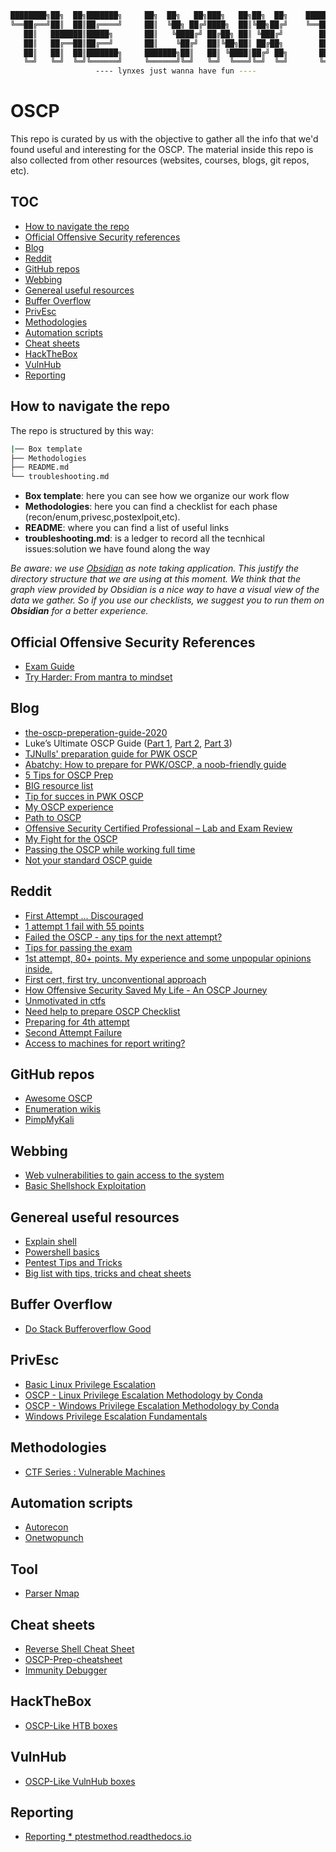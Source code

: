 ```bash
████████╗██╗  ██╗███████╗     ██╗  ██╗   ██╗███╗   ██╗██╗  ██╗    ████████╗███████╗ █████╗ ███╗   ███╗
╚══██╔══╝██║  ██║██╔════╝     ██║  ╚██╗ ██╔╝████╗  ██║╚██╗██╔╝    ╚══██╔══╝██╔════╝██╔══██╗████╗ ████║
   ██║   ███████║█████╗       ██║   ╚████╔╝ ██╔██╗ ██║ ╚███╔╝        ██║   █████╗  ███████║██╔████╔██║
   ██║   ██╔══██║██╔══╝       ██║    ╚██╔╝  ██║╚██╗██║ ██╔██╗        ██║   ██╔══╝  ██╔══██║██║╚██╔╝██║
   ██║   ██║  ██║███████╗     ███████╗██║   ██║ ╚████║██╔╝ ██╗       ██║   ███████╗██║  ██║██║ ╚═╝ ██║
   ╚═╝   ╚═╝  ╚═╝╚══════╝     ╚══════╝╚═╝   ╚═╝  ╚═══╝╚═╝  ╚═╝       ╚═╝   ╚══════╝╚═╝  ╚═╝╚═╝     ╚═╝  
			       ---- lynxes just wanna have fun ----
```
# OSCP
This repo is curated by us with the objective to gather all the info that we'd found useful and interesting for the OSCP. The material inside this repo is also collected from other resources (websites, courses, blogs, git repos, etc).

## TOC
- [How to navigate the repo](#how-to-navigate-the-repo)
- [Official Offensive Security references](#official-offensive-security-references)
- [Blog](#blog)
- [Reddit](#reddit)
- [GitHub repos](#github-repos)
- [Webbing](#webbing)
- [Genereal useful resources](genereal-useful-resources)
- [Buffer Overflow](#buffer-overflow)
- [PrivEsc](#privesc)
- [Methodologies](#methodologies)
- [Automation scripts](#automation-scripts)
- [Cheat sheets](#cheat-sheets)
- [HackTheBox](#hackthebox)
- [VulnHub](#vulnhub)
- [Reporting](#reporting)

## How to navigate the repo
The repo is structured by this way:
```bash
|── Box template
├── Methodologies
├── README.md
└── troubleshooting.md
```
* **Box template**: here you can see how we organize our work flow
* **Methodologies**: here you can find a checklist for each phase (recon/enum,privesc,postexlpoit,etc).
* **README**: where you can find a list of useful links
* **troubleshooting.md**: is a ledger to record all the tecnhical issues:solution we have found along the way

_Be aware: we use [Obsidian](https://obsidian.md/) as note taking application. This justify the directory structure that we are using at this moment. We think that the graph view provided by Obsidian is a nice way to have a visual view of the data we gather. So if you use our checklists, we suggest you to run them on **Obsidian** for a better experience._
## Official Offensive Security References
- [Exam Guide](https://help.offensive-security.com/hc/en-us/articles/360040165632-OSCP-Exam-Guide)
- [Try Harder: From mantra to mindset](https://www.offensive-security.com/offsec/what-it-means-to-try-harder/)

## Blog
- [the-oscp-preperation-guide-2020](https://johnjhacking.com/blog/the-oscp-preperation-guide-2020/)
- Luke’s Ultimate OSCP Guide ([Part 1](https://medium.com/@hakluke/haklukes-ultimate-oscp-guide-part-1-is-oscp-for-you-b57cbcce7440), [Part 2](https://medium.com/@hakluke/haklukes-ultimate-oscp-guide-part-2-workflow-and-documentation-tips-9dd335204a48), [Part 3](https://medium.com/@hakluke/haklukes-ultimate-oscp-guide-part-3-practical-hacking-tips-and-tricks-c38486f5fc97))
- [TJNulls' preparation guide for PWK OSCP](https://www.netsecfocus.com/oscp/2019/03/29/The_Journey_to_Try_Harder-_TJNulls_Preparation_Guide_for_PWK_OSCP.html)
- [Abatchy: How to prepare for PWK/OSCP, a noob-friendly guide](https://www.abatchy.com/2017/03/how-to-prepare-for-pwkoscp-noob)
- [5 Tips for OSCP Prep](https://medium.com/bugbountywriteup/5-tips-for-oscp-prep-76001cdf4f4f)
- [BIG resource list](https://backdoorshell.gitbooks.io/oscp-useful-links/content/chapter1.html)
- [Tip for succes in PWK OSCP](https://www.mjkranch.com/2019/06/tips-for-success-in-pwk-oscp/)
- [My OSCP experience](https://refabr1k.github.io/learning/post-My-OSCP-Experience/)
- [Path to OSCP](https://localhost.exposed/path-to-oscp/)
- [Offensive Security Certified Professional – Lab and Exam Review](https://theslickgeek.com/oscp/)
- [My Fight for the OSCP](https://alphacybersecurity.tech/my-fight-for-the-oscp/)
- [Passing the OSCP while working full time](https://medium.com/@galolbardes/passing-the-oscp-while-working-full-time-29cb22d622e0)
- [Not your standard OSCP guide](https://blog.thehackingnomad.com/)

## Reddit
- [First Attempt ... Discouraged](https://www.reddit.com/r/oscp/comments/l7x5gq/first_attempt_discouraged/)
- [1 attempt 1 fail with 55 points](https://www.reddit.com/r/oscp/comments/l5sett/1_attempt_1_fail_with_55_points/)
- [Failed the OSCP - any tips for the next attempt?](https://www.reddit.com/r/netsecstudents/comments/5fwc1z/failed_the_oscp_any_tips_for_the_next_attempt/danovo5/)
- [Tips for passing the exam](https://www.reddit.com/r/oscp/comments/9j6q7d/tips_for_passing_the_exam/)
- [1st attempt, 80+ points. My experience and some unpopular opinions inside.](https://www.reddit.com/r/oscp/comments/la1kxe/1st_attempt_80_points_my_experience_and_some/)
- [First cert, first try, unconventional approach](https://www.reddit.com/r/oscp/comments/l41dxe/first_cert_first_attempt_an_unconventional/)
- [How Offensive Security Saved My Life - An OSCP Journey](https://www.reddit.com/r/oscp/comments/lc3937/how_offensive_security_saved_my_life_an_oscp/)
- [Unmotivated in ctfs](https://www.reddit.com/r/oscp/comments/l9dm4z/unmotivated_in_ctfs/)
- [Need help to prepare OSCP Checklist](https://www.reddit.com/r/oscp/comments/l95y1z/need_help_to_prepare_oscp_checklist/)
- [Preparing for 4th attempt](https://www.reddit.com/r/oscp/comments/l90f1q/preparing_for_4th_attempt/)
- [Second Attempt Failure](https://www.reddit.com/r/oscp/comments/la0xzk/second_attempt_failure/)
- [Access to machines for report writing?](https://www.reddit.com/r/oscp/comments/lbntjv/access_to_machines_for_report_writing/)

## GitHub repos
- [Awesome OSCP](https://github.com/The-Lynx-Team/awesome-oscp)
- [Enumeration wikis](https://github.com/theonlykernel/enumeration/wiki)
- [PimpMyKali](https://github.com/Dewalt-arch/pimpmykali)

## Webbing
- [Web vulnerabilities to gain access to the system](https://www.exploit-db.com/papers/13017)
- [Basic Shellshock Exploitation](https://blog.knapsy.com/blog/2014/10/07/basic-shellshock-exploitation/)

## Genereal useful resources
- [Explain shell](https://explainshell.com/)
- [Powershell basics](https://www.darkoperator.com/powershellbasics)
- [Pentest Tips and Tricks](https://jivoi.github.io/2015/07/01/pentest-tips-and-tricks/)
- [Big list with tips, tricks and cheat sheets](https://guif.re/)

## Buffer Overflow
- [Do Stack Bufferoverflow Good](https://github.com/justinsteven/dostackbufferoverflowgood)

## PrivEsc
- [Basic Linux Privilege Escalation](https://blog.g0tmi1k.com/2011/08/basic-linux-privilege-escalation/)
- [OSCP - Linux Privilege Escalation Methodology by Conda](https://www.youtube.com/watch?v=VpNaPAh93vE)
- [OSCP - Windows Privilege Escalation Methodology by Conda](https://www.youtube.com/watch?v=Qfy-traJwIs)
- [Windows Privilege Escalation Fundamentals](http://www.fuzzysecurity.com/tutorials/16.html)

## Methodologies
- [CTF Series : Vulnerable Machines](https://bitvijays.github.io/LFC-VulnerableMachines.html)

## Automation scripts
- [Autorecon](https://github.com/Tib3rius/AutoRecon)
- [Onetwopunch](https://github.com/superkojiman/onetwopunch)

## Tool 
- [Parser Nmap](https://github.com/shifty0g/ultimate-nmap-parser)

## Cheat sheets
- [Reverse Shell Cheat Sheet](https://highon.coffee/blog/reverse-shell-cheat-sheet/)
- [OSCP-Prep-cheatsheet](https://github.com/evets007/OSCP-Prep-cheatsheet)
- [Immunity Debugger](https://psyl0ckediary.tumblr.com/post/148689728108/4-immunity-debugger-first-steps)

## HackTheBox
- [OSCP-Like HTB boxes](https://twitter.com/TJ_Null/status/1162419643283333120)

## VulnHub
- [OSCP-Like VulnHub boxes](https://www.abatchy.com/2017/02/oscp-like-vulnhub-vms.html) 

## Reporting
- [Reporting * ptestmethod.readthedocs.io](https://ptestmethod.readthedocs.io/en/latest/LFF-IPS-P5-Reporting.html)
